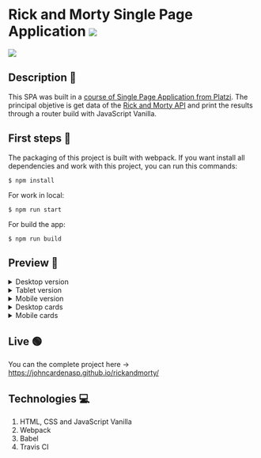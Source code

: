 # Rick and Morty Single Page Application [![](https://img.icons8.com/color/30/000000/rick-sanchez.png)](https://img.icons8.com/color/30/000000/rick-sanchez.png)

![](https://img.shields.io/github/license/pandao/editor.md.svg)

## Description 📄

This SPA was built in a [course of Single Page Application from Platzi](https://platzi.com/clases/spa-javascript/ "course of Single Page Application from Platzi"). The principal objetive is get data of the [Rick and Morty API](https://rickandmortyapi.com/ "Rick and Morty API") and print the results through a router build with JavaScript Vanilla.

## First steps 🚀

The packaging of this project is built with webpack. If you want install all dependencies and work with this project, you can run this commands:

```
$ npm install
```

For work in local:

```
$ npm run start
```

For build the app:

```
$ npm run build
```

## Preview 📱

<details>
<summary>Desktop version</summary>

![](src/images/desktop.jpg)

</details>

<details>
<summary>Tablet version</summary>

![](src/images/tablet.jpg)

</details>

<details>
<summary>Mobile version</summary>

![](src/images/mobile.jpg)

</details>

<details>
<summary>Desktop cards</summary>

![](src/images/desktop-cards.jpg)

</details>

<details>
<summary>Mobile cards</summary>

![](src/images/mobile-cards.jpg)

</details>

## Live 🟢

You can the complete project here -> https://johncardenasp.github.io/rickandmorty/

## Technologies 💻

1. HTML, CSS and JavaScript Vanilla
2. Webpack
3. Babel
4. Travis CI
